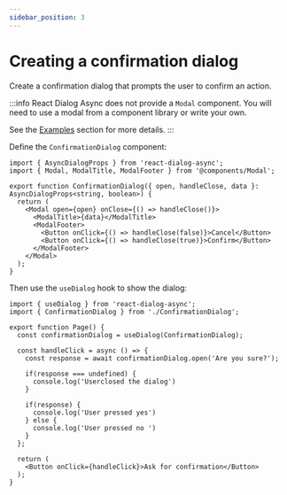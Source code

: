 ```yaml
---
sidebar_position: 3
---
```


# Creating a confirmation dialog
Create a confirmation dialog that prompts the user to confirm an action.

:::info
React Dialog Async does not provide a `Modal` component.
You will need to use a modal from a component library or write your own.

See the [Examples](/category/examples) section for more details.
:::


Define the `ConfirmationDialog` component:
```tsx title="components/ConfirmationDialog.tsx"
import { AsyncDialogProps } from 'react-dialog-async';
import { Modal, ModalTitle, ModalFooter } from '@components/Modal';

export function ConfirmationDialog({ open, handleClose, data }: AsyncDialogProps<string, boolean>) {
  return (
    <Modal open={open} onClose={() => handleClose()}>
      <ModalTitle>{data}</ModalTitle>
      <ModalFooter>
        <Button onClick={() => handleClose(false)}>Cancel</Button>
        <Button onClick={() => handleClose(true)}>Confirm</Button>
      </ModalFooter>
    </Modal>
  );
}
```

Then use the `useDialog` hook to show the dialog:
```tsx title="components/Page.tsx"
import { useDialog } from 'react-dialog-async';
import { ConfirmationDialog } from './ConfirmationDialog';

export function Page() {
  const confirmationDialog = useDialog(ConfirmationDialog);
  
  const handleClick = async () => {
    const response = await confirmationDialog.open('Are you sure?');
    
    if(response === undefined) {
      console.log('Userclosed the dialog')
    } 
    
    if(response) {
      console.log('User pressed yes')
    } else {
      console.log('User pressed no ')
    }
  };
  
  return (
    <Button onClick={handleClick}>Ask for confirmation</Button>
  );
}
```
